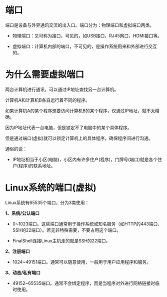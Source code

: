 # 端口

端口是设备与外界通讯交流的出入口。端口分为：物理端口和虚拟端口两类。

- 物理端口：又可称为接口，可见的，如USB接口，RJ45网口，HDMI接口等。

- 虚拟端口：计算机内部的端口，不可见的，是操作系统用来和外部进行交互的。

# 为什么需要虚拟端口

两台计算机进行通讯，可以通过IP地址查找另一台计算机。

计算机A和计算机B各自运行着不同的程序。

如果计算机A的某个程序想要访问计算机B的某个程序，仅通过IP地址，就不太精确。

因为IP地址代表一台电脑，但是锁定不了电脑中的某个具体程序。

但是通过端口(虚拟)就可以锁定计算机上的具体程序，确保程序间进行沟通。

通俗的说：

- IP地址相当于小区(电脑)，小区内有许多住户(程序)，门牌号(端口)就是各个住户(程序)的联系地址。

# Linux系统的端口(虚拟)

Linux系统有65535个端口，分为3类使用：

**1、系统/公认端口**

- 0~1023端口。这些端口通常用于操作系统或知名服务（如HTTP的443端口、SSH的22端口）。若无非特殊需要，不要占用这个端口。

- FinalShell连接Linux主机走的就是SSH的22端口。

**2、注册端口**

- 1024~49151端口。通常可以随意使用，一般用于用户应用程序和服务。

**3、动态/私有端口**

- 49152~65535端口。通常不会绑定程序，而是当程序对外进行网络链接时临时使用。